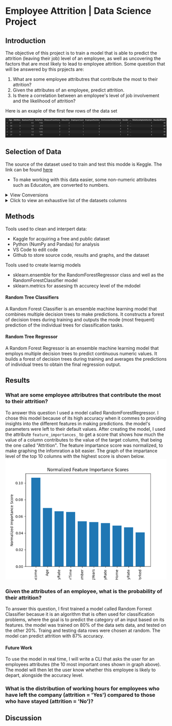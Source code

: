 # Employee Attrition | Data Science Project

## Introduction
The objective of this project is to train a model that is able to predict the attrition (leaving their job) level of an employee, as well as uncovering the factors that are most likely to lead to employee attrition.
Some question that will be answered by this prpjects are:
1. What are some employee attributres that contribute the most to their attrition?
2. Given the attributes of an employee, predict attrition.
3. Is there a correlation between an employee's level of job involvement and the likelihood of attrition?

Here is an exaple of the first few rows of the data set

![records example](./graph/image.png)

## Selection of Data
The source of the dataset used to train and test this modde is Keggle. The link can be found [here](https://www.kaggle.com/datasets/whenamancodes/hr-employee-attrition)

- To make working with this data easier, some non-numeric attributes such as Educaton, are converted to numbers.
<details>
<summary>View Conversions</summary>

Education
| Raw Value | Numeric Representation |
| --- | --- |
| 'Below College | 1 |
| 'College' | 2 |
| 'Bachelor' | 3 |
| 'Doctor' | 4 |

</details>
<details>
<summary>Click to view an exhaustive list of the datasets columns</summary>
    
| Column | Example Value |
| --- | --- |
| Age | 41 |
| Attrition | Yes |
| BusinessTravel | Travel_Rarely |
| DailyRate | 1102 |
| Department | Sales |
| DistanceFromHome | 1 |
| Education | 2 |
| EducationField | Life Sciences |
| EmployeeCount | 1 |
| EmployeeNumber | 1 |
| EnvironmentSatisfaction | 2 |
| Gender | Female |
| HourlyRate | 94 |
| JobInvolvement | 3 |
| JobLevel | 2 |
| JobRole | Sales Executive |
| JobSatisfaction | 4 |
| MaritalStatus | Single |
| MonthlyIncome | 5993 |
| MonthlyRate | 19479 |
| NumCompaniesWorked | 8 |
| Over18 | Y |
| OverTime | Yes |
| PercentSalaryHike | 11 |
| PerformanceRating | 3 |
| RelationshipSatisfaction | 1 |
| StandardHours | 80 |
| StockOptionLevel | 0 |
| TotalWorkingYears | 8 |
| TrainingTimesLastYear | 0 |
| WorkLifeBalance | 1 |
| YearsAtCompany | 6 |
| YearsInCurrentRole | 4 |
| YearsSinceLastPromotion | 0 |
| YearsWithCurrManager | 5 |

</details>

## Methods
Tools used to clean and interpert data:
- Kaggle for acquiring a free and public dataset
- Python (NumPy and Pandas) for analysis
- VS Code to edit code
- Github to store source code, results and graphs, and the dataset

Tools used to create learnig models
- sklearn.ensemble for the RandomForestRegressor class and well as the RandomForestClassifier model
- sklearn.metrics for assesing th accurecy level of the mdodel

#### Random Tree Classifiers
A Random Forest Classifier is an ensemble machine learning model that combines multiple decision trees to make predictions. It constructs a forest of decision trees during training and outputs the mode (most frequent) prediction of the individual trees for classification tasks. 

#### Random Tree Regressor
A Random Forest Regressor is an ensemble machine learning model that employs multiple decision trees to predict continuous numeric values. It builds a forest of decision trees during training and averages the predictions of individual trees to obtain the final regression output.

## Results
### What are some employee attributres that contribute the most to their attrition?
To answer this question I used a model called RandomForestRegressor. I chose this model because of its high accuracy when it commes to providing insights into the 
different features in making predictions. the model's parameters were left to their default values. After creating the model, I used the attribute `feature_importances_` to get a score that shows how much the value of a column contributes to the value of the target column, that being the one called "Attrition".
The feature impartance score was normalized, to make graphing the infomration a bit easier. The graph of the impartance level of the top 10 columns with the highest score is shown below.
![Graph of Feature Importance](graph/Feature-Importance-Graph.png)
### Given the attributes of an employee, what is the probability of their attrition?
To answer this question, I first trained a model called Random Forrest Classifier becasue it is an algorithm that is often used for classification problems, where the goal is to predict the category of an input based on its features. the model was trained on 80% of the data sets data, and tested on the other 20%. Traing and testing data rows were chosen at random. The model can predict attrition with 87% accuracy. 
#### Future Work
To use the model in real time, I will write a CLI that asks the user for an employees attributes (the 10 most important ones shown in graph above). The model will then let the user know whether this employee is likely to depart, alongside the accuracy level.
### What is the distribution of working hours for employees who have left the company (attrition = 'Yes') compared to those who have stayed (attrition = 'No')?



## Discussion 
